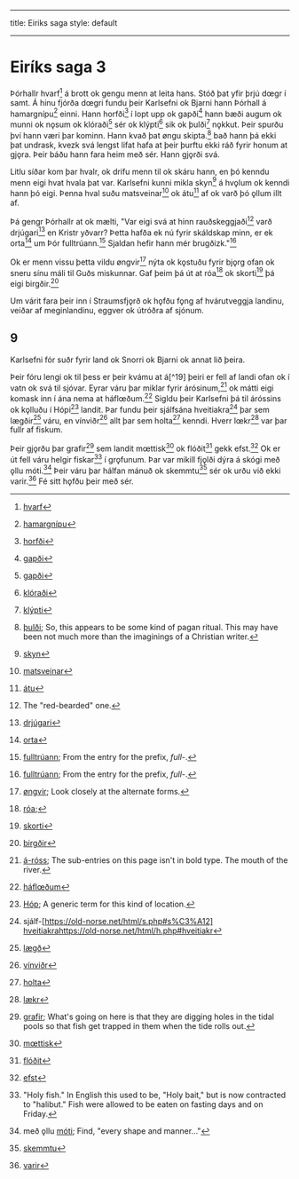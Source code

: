 ---
title: Eiriks saga 
style: default
___


# Eiríks saga 3

Þórhallr hvarf[^1] á brott ok gengu menn at leita hans. Stóð þat yfir þrjú dœgr í samt. Á hinu fjórða dœgri fundu þeir Karlsefni ok Bjarni hann Þórhall á hamargnípu[^2] einni. Hann  horfði[^3] í lopt upp ok gapði[^4] hann bæði augum ok munni ok nǫsum ok klóraði[^4] sér ok klýpti[^5] sik ok þulði[^6] nǫkkut. Þeir spurðu því hann væri þar kominn. Hann kvað þat øngu skipta.[^7] bað hann þá ekki þat undrask, kvezk svá lengst lifat hafa at þeir þurftu ekki ráð fyrir honum at gjǫra. Þeir báðu hann fara heim með sér. Hann gjǫrði svá.

Litlu síðar kom þar hvalr, ok drifu menn til ok skáru hann, en þó kenndu menn eigi hvat hvala þat var. Karlsefni kunni mikla skyn[^8] á hvǫlum ok kenndi hann þó eigi. Þenna hval suðu matsveinar[^9] ok átu[^10] af ok varð þó ǫllum illt af. 

Þá gengr Þórhallr at ok mælti, "Var eigi svá at hinn rauðskeggjaði[^11] varð drjúgari[^12] en Kristr yðvarr? Þetta hafða ek nú fyrir skáldskap minn, er ek orta[^13] um Þór fulltrúann.[^14] Sjaldan hefir hann mér brugðizk."[^14]

Ok er menn vissu þetta vildu øngvir[^15] nýta ok kǫstuðu fyrir bjǫrg ofan ok sneru sínu máli til Guðs miskunnar. Gaf þeim þá út at róa[^16] ok skorti[^17] þá eigi birgðir.[^18]

Um várit fara þeir inn í Straumsfjǫrð ok hǫfðu fǫng af hvárutveggja
landinu, veiðar af meginlandinu, eggver ok útróðra af sjónum.

## 9

Karlsefni fór suðr fyrir land ok Snorri ok Bjarni ok annat lið þeira.

Þeir fóru lengi ok til þess er þeir kvámu at á[^19] þeiri er fell af landi ofan ok í vatn ok svá til sjóvar. Eyrar váru þar miklar fyrir árósinum,[^20] ok mátti eigi komask inn í ána nema at háflœðum.[^21] Sigldu þeir Karlsefni þá til áróssins ok kǫlluðu í Hópi[^22] landit. Þar fundu þeir sjálfsána hveitiakra[^23] þar sem lægðir[^24] váru, en vínviðr[^25] allt þar sem holta[^26] kenndi. Hverr lœkr[^27] var þar fullr af fiskum. 

Þeir gjǫrðu þar grafir[^28] sem landit mœttisk[^29] ok flóðit[^30] gekk efst.[^31] Ok er út fell váru helgir fiskar[^32] í grǫfunum. Þar var mikill fjǫlði dýra á skógi með ǫllu móti.[^33] Þeir váru þar hálfan mánuð ok skemmtu[^34] sér ok urðu við ekki varir.[^35] Fé sitt hǫfðu þeir með sér.

[^1]: [hvarf](http://www.germanic-lexicon-project.org/cgi-bin/gmc_search_v3?cmd=viewthis&id=cv:b0299:22)
[^2]: [hamargnípu](http://www.germanic-lexicon-project.org/cgi-bin/gmc_search_v3?cmd=viewthis&id=cv:b0235:26)
[^3]: [horfði](http://www.germanic-lexicon-project.org/cgi-bin/gmc_search_v3?cmd=viewthis&id=cv:b0279:15)
[^4]: [gapði](http://www.germanic-lexicon-project.org/cgi-bin/gmc_search_v3?cmd=viewthis&id=cv:b0191:22)
[^5]: [klóraði](http://www.germanic-lexicon-project.org/cgi-bin/gmc_search_v3?cmd=viewthis&id=cv:b0344:3)
[^6]: [klýpti](http://www.germanic-lexicon-project.org/cgi-bin/gmc_search_v3?cmd=viewthis&id=cv:b0344:31)
[^7]: [þulði](http://www.germanic-lexicon-project.org/cgi-bin/gmc_search_v3?cmd=viewthis&id=cv:b0753:38); So, this appears to be some kind of pagan ritual. This may have been not much more than the imaginings of a Christian writer.
[^8]: [skyn](http://www.germanic-lexicon-project.org/cgi-bin/gmc_search_v3?cmd=viewthis&id=cv:b0563:7)
[^9]: [matsveinar](http://www.germanic-lexicon-project.org/cgi-bin/gmc_search_v3?cmd=viewthis&id=cv:b0414:67)
[^10]: [átu](http://www.germanic-lexicon-project.org/cgi-bin/gmc_search_v3?cmd=formquery2&query=eta&startrow=1)
[^11]: The "red-bearded" one.
[^12]: [drjúgari](http://www.germanic-lexicon-project.org/cgi-bin/gmc_search_v3?cmd=viewthis&id=cv:b0107:9)
[^13]: [orta](http://www.germanic-lexicon-project.org/cgi-bin/gmc_search_v3?cmd=viewthis&id=cv:b0726:45)
[^14]: [fulltrúann](http://www.germanic-lexicon-project.org/cgi-bin/gmc_search_v3?cmd=viewthis&id=cv:b0178:1); From the entry for the prefix, _full-_. 
[^15]: [øngvir](https://en.wiktionary.org/wiki/engi#Old_Norse); Look closely at the alternate forms.
[^16]: [róa](http://www.germanic-lexicon-project.org/cgi-bin/gmc_search_v3?cmd=viewthis&id=cv:b0502:11); 
[^17]: [skorti](http://www.germanic-lexicon-project.org/cgi-bin/gmc_search_v3?cmd=viewthis&id=cv:b0555:1)
[^18]: [birgðir](http://www.germanic-lexicon-project.org/cgi-bin/gmc_search_v3?cmd=viewthis&id=cv:b0063:5)
[^20]: [á-róss](http://www.germanic-lexicon-project.org/cgi-bin/gmc_search_v3?cmd=viewthis&id=cv:b0039:1); The sub-entries on this page isn't in bold type. The mouth of the river.
[^21]: [háflœðum](https://old-norse.net/html/h.php#h%C3%A1r)
[^22]: [Hóp](https://old-norse.net/html/h.php#h%C3%B3p); A generic term for this kind of location.
[^23]: sjálf-[https://old-norse.net/html/s.php#s%C3%A12] [hveitiakra]()https://old-norse.net/html/h.php#hveitiakr
[^24]: [lægð](https://old-norse.net/html/l.php#l%C3%A6g%C3%B0)
[^25]: [vínviðr](https://old-norse.net/html/v.php#v%C3%ADnvi%C3%B0r)
[^26]: [holta](https://old-norse.net/html/h.php#holt)
[^27]: [lækr](https://old-norse.net/html/l.php#l%C3%A6kr2)
[^28]: [grafir](https://old-norse.net/html/l.php#l%C3%A6kr2); What's going on here is that they are digging holes in the tidal pools so that fish get trapped in them when the tide rolls out.
[^29]: [mœttisk](https://old-norse.net/html/m.php#m%C3%A6ta)
[^30]: [flóðit](https://old-norse.net/html/f.php#fl%C3%B3%C3%B0)
[^31]: [efst](https://old-norse.net/html/e.php#efri-I)
[^32]: "Holy fish." In English this used to be, "Holy bait," but is now contracted to "halibut." Fish were allowed to be eaten on fasting days and on Friday.
[^33]: með ǫllu [móti](https://old-norse.net/html/m.php#m%C3%B3t2); Find, "every shape and manner..."
[^34]: [skemmtu](https://old-norse.net/html/s.php#skemta)
[^35]: [varir](https://old-norse.net/html/v.php#varr)
